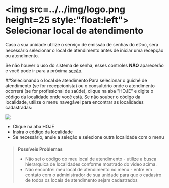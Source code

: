# <img src=../../img/logo.png height=25 style:"float:left"> Selecionar local de atendimento

Caso a sua unidade utilize o serviço de emissão de senhas do eDoc, será necessário selecionar o local de atendimento antes de iniciar uma recepção ou atendimento.

Se não houver o uso do sistema de senha, esses controles **NÂO** aparecerão e você pode ir para a próxima [seção](./recepcao.md).



##Selecionando o local de atendimento
Para selecionar o guichê de atendimento (se for recepcionista) ou o consultório onde o atendimento ocorrerá (se for profissional de saúde), clique na aba "HOJE" e digite o código da localidade onde você está. Se não souber o código da localidade, utilize o menu navegável para encontrar as localidades cadastradas:

<div class="left-float-framme framme70">
	<img src="../../img/calendario/selecionar_local.gif">
</div>

<div class="right-float-framme framme28">
	<ul>
		<li>Clique na aba HOJE</li>
		<li>Insira o código da localidade</li>
		<li>Se necessário, anule a seleção e selecione outra localidade com o menu</li>
	</ul>
</div>

<div style="clear: left; margin-bottom: 20px"></div>


> **Possíveis Problemas**
>  * Não sei o código do meu local de atendimento - utilize a busca hierarquica de localidades conforme mostrado do vídeo acima.
>  * Não encontrei meu local de atendimento no menu - entre em contato com o administrador de sua unidade para que o cadastro de todos os locais de atendimento sejam cadastrados
